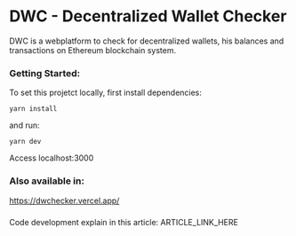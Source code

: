 # DWC - Decentralized Wallet Checker

DWC is a webplatform to check for decentralized wallets, his balances and transactions on Ethereum blockchain system.

### Getting Started:

To set this projetct locally, first install dependencies:

```
yarn install
```

and run:

```
yarn dev
```

Access localhost:3000

### Also available in:

https://dwchecker.vercel.app/

###

Code development explain in this article: ARTICLE_LINK_HERE
